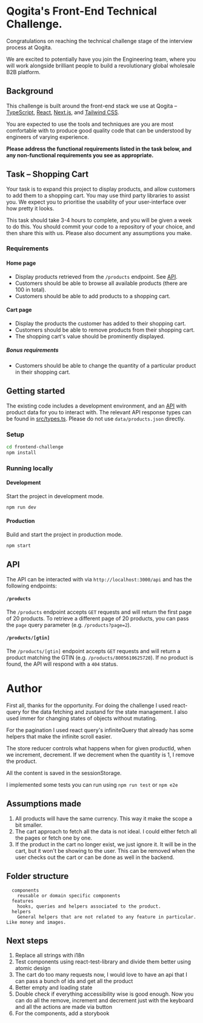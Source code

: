 # Qogita's Front-End Technical Challenge.

Congratulations on reaching the technical challenge stage of the interview process at Qogita.

We are excited to potentially have you join the Engineering team, where you will work alongside brilliant people to build a revolutionary global wholesale B2B platform.

## Background

This challenge is built around the front-end stack we use at Qogita – [TypeScript](https://www.typescriptlang.org/), [React](https://reactjs.org/), [Next.js](https://nextjs.org/), and [Tailwind CSS](https://tailwindcss.com/).

You are expected to use the tools and techniques are you are most comfortable with to produce good quality code that can be understood by engineers of varying experience.

**Please address the functional requirements listed in the task below, and any non-functional requirements you see as appropriate.**

## Task – Shopping Cart

Your task is to expand this project to display products, and allow customers to add them to a shopping cart. You may use third party libraries to assist you. We expect you to prioritise the usability of your user-interface over how pretty it looks.

This task should take 3-4 hours to complete, and you will be given a week to do this. You should commit your code to a repository of your choice, and then share this with us. Please also document any assumptions you make.

### Requirements

#### Home page

- Display products retrieved from the `/products` endpoint. See [API](#api).
- Customers should be able to browse all available products (there are 100 in total).
- Customers should be able to add products to a shopping cart.

#### Cart page

- Display the products the customer has added to their shopping cart.
- Customers should be able to remove products from their shopping cart.
- The shopping cart's value should be prominently displayed.

##### Bonus requirements

- Customers should be able to change the quantity of a particular product in their shopping cart.

## Getting started

The existing code includes a development environment, and an [API](#api) with product data for you to interact with. The relevant API response types can be found in [src/types.ts](src/types.ts). Please do not use `data/products.json` directly.

### Setup

```sh
cd frontend-challenge
npm install
```

### Running locally

#### Development

Start the project in development mode.

```sh
npm run dev
```

#### Production

Build and start the project in production mode.

```sh
npm start
```

## API

The API can be interacted with via `http://localhost:3000/api` and has the following endpoints:

#### `/products`

The `/products` endpoint accepts `GET` requests and will return the first page of 20 products. To retrieve a different page of 20 products, you can pass the `page` query parameter (e.g. `/products?page=2`).

#### `/products/[gtin]`

The `/products/[gtin]` endpoint accepts `GET` requests and will return a product matching the GTIN (e.g. `/products/8005610625720`). If no product is found, the API will respond with a `404` status.



# Author

First all, thanks for the opportunity.
For doing the challenge I used react-query for the data fetching and zustand for the 
state management. I also used immer for changing states of objects without mutating.

For the pagination I used react query's infiniteQuery that already has some helpers
that make the infinite scroll easier.

The store reducer controls what happens when for given productId, when we increment, decrement.
If we decrement when the quantity is 1, I remove the product.

All the content is saved in the sessionStorage.


I implemented some tests you can run using `npm run test` or `npm e2e` 

## Assumptions made 
1. All products will have the same currency. This way it make the scope a bit smaller.
2. The cart approach to fetch all the data is not ideal. I could either fetch all the pages or fetch one by one. 
3. If the product in the cart no longer exist, we just ignore it. It will be in the cart, but it won't be showing to the user.
This can be removed when the user checks out the cart or can be done as well in the backend.

## Folder structure
```
  components
    reusable or domain specific components
  features
    hooks, queries and helpers associated to the product.
  helpers
    General helpers that are not related to any feature in particular. Like money and images.
```
## Next steps
1. Replace all strings with i18n
2. Test components using react-test-library and divide them better using atomic design
3. The cart do too many requests now, I would love to have an api that I can pass a bunch of ids and get all the product
4. Better empty and loading state
5. Double check if everything accessibility wise is good enough. Now you can do all the remove, increment and decrement just with the keyboard and all the actions are made via button
6. For the components, add a storybook
